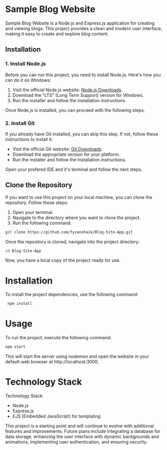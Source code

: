 

# Sample Blog Website

 Sample Blog Website is a Node.js and Express.js application for creating and viewing blogs. This project provides a clean and modern user interface, making it easy to create and explore blog content.
 ## Installation

### 1. Install Node.js

Before you can run this project, you need to install Node.js. Here's how you can do it on Windows:

1. Visit the official Node.js website: [Node.js Downloads](https://nodejs.org/en/download).
2. Download the "LTS" (Long Term Support) version for Windows.
3. Run the installer and follow the installation instructions.

Once Node.js is installed, you can proceed with the following steps.

### 2. Install Git

If you already have Git installed, you can skip this step. If not, follow these instructions to install it:

- Visit the official Git website: [Git Downloads](https://git-scm.com/download/win).
- Download the appropriate version for your platform.
- Run the installer and follow the installation instructions.

Open your prefered IDE and it's terminal and follow the next steps.

## Clone the Repository

If you want to use this project on your local machine, you can clone the repository. Follow these steps:

1. Open your terminal.
2. Navigate to the directory where you want to clone the project.
3. Run the following command:

```bash
git clone https://github.com/fyzanshaik/Blog-Site-App.git
```
Once the repository is cloned, navigate into the project directory:
```bash
cd Blog-Site-App
```
Now, you have a local copy of the project ready for use.

# Installation

 To install the project dependencies, use the following command:

 ```bash
  npm install
 ```

# Usage

 To run the project, execute the following command:

 ```bash
 npm start 
 ```
This will start the server using nodemon and open the website in your default web browser at http://localhost:3000.

# Technology Stack

Technology Stack:
- Node.js
- Express.js
- EJS (Embedded JavaScript) for templating

 This project is a starting point and will continue to evolve with additional features and improvements. Future plans include integrating a database for data storage, enhancing the user interface with dynamic backgrounds and animations, implementing user authentication, and ensuring security.
